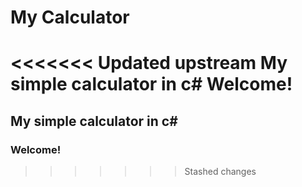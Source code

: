 # My Calculator
<<<<<<< Updated upstream
 My simple calculator in c#
Welcome!
=======
## My simple calculator in c#
### Welcome!
>>>>>>> Stashed changes
